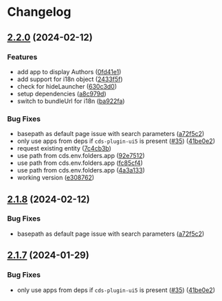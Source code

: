 # Changelog

## [2.2.0](https://github.com/gregorwolf/cds-launchpad-plugin/compare/v2.1.8...v2.2.0) (2024-02-12)


### Features

* add app to display Authors ([0fd41e1](https://github.com/gregorwolf/cds-launchpad-plugin/commit/0fd41e1615f871f062b6c63e6a1f6a6bd58b2e65))
* add support for i18n object ([2433f5f](https://github.com/gregorwolf/cds-launchpad-plugin/commit/2433f5f397845b30a514f54c4d7429afc222f3a8))
* check for hideLauncher ([630c3d0](https://github.com/gregorwolf/cds-launchpad-plugin/commit/630c3d043adadbb6cf6a2e70bba2653d8da2fb95))
* setup dependencies ([a8c979d](https://github.com/gregorwolf/cds-launchpad-plugin/commit/a8c979dc919eeabe1f1b2e259821a00c382b2b9c))
* switch to bundleUrl for i18n ([ba922fa](https://github.com/gregorwolf/cds-launchpad-plugin/commit/ba922fadecf75211fa755965d0d3b52da9e800c2))


### Bug Fixes

* basepath as default page issue with search parameters ([a72f5c2](https://github.com/gregorwolf/cds-launchpad-plugin/commit/a72f5c22b9267e586bb1812fd33f030a8e220077))
* only use apps from deps if `cds-plugin-ui5` is present ([#35](https://github.com/gregorwolf/cds-launchpad-plugin/issues/35)) ([41be0e2](https://github.com/gregorwolf/cds-launchpad-plugin/commit/41be0e28ef2e64c56f4fe82ab7bcfccc26443d0d))
* request existing entity ([7c4cb3b](https://github.com/gregorwolf/cds-launchpad-plugin/commit/7c4cb3b092f82693789f2937e715fad5db1d3a80))
* use path from cds.env.folders.app ([92e7512](https://github.com/gregorwolf/cds-launchpad-plugin/commit/92e7512147b99f7890b8b7369becb7eae0966618))
* use path from cds.env.folders.app ([fc85cf4](https://github.com/gregorwolf/cds-launchpad-plugin/commit/fc85cf4eb2b3588e013bad0843b15f1b80b75111))
* use path from cds.env.folders.app ([4a3a133](https://github.com/gregorwolf/cds-launchpad-plugin/commit/4a3a1331c665159171e801c06ec69df5b877af33))
* working version ([e308762](https://github.com/gregorwolf/cds-launchpad-plugin/commit/e3087629adbcd1931ef7b992c1e631bd930ad9d2))

## [2.1.8](https://github.com/geert-janklaps/cds-launchpad-plugin/compare/v2.1.7...v2.1.8) (2024-02-12)


### Bug Fixes

* basepath as default page issue with search parameters ([a72f5c2](https://github.com/geert-janklaps/cds-launchpad-plugin/commit/a72f5c22b9267e586bb1812fd33f030a8e220077))

## [2.1.7](https://github.com/geert-janklaps/cds-launchpad-plugin/compare/v2.1.6...v2.1.7) (2024-01-29)


### Bug Fixes

* only use apps from deps if `cds-plugin-ui5` is present ([#35](https://github.com/geert-janklaps/cds-launchpad-plugin/issues/35)) ([41be0e2](https://github.com/geert-janklaps/cds-launchpad-plugin/commit/41be0e28ef2e64c56f4fe82ab7bcfccc26443d0d))
